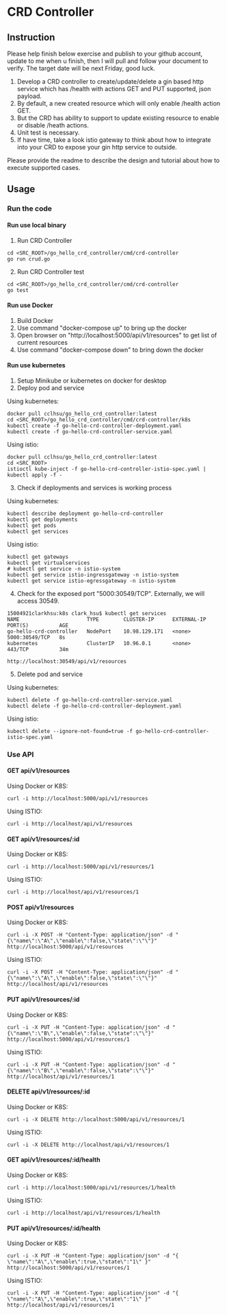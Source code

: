 # CRD Controller

## Instruction

Please help finish below exercise and publish to your github account, update to me when u finish, then I will pull and follow your document to verify. The target date will be next Friday, good luck.

1. Develop a CRD controller to create/update/delete a gin based http service which has /health with actions GET and PUT supported, json payload.
2. By default, a new created resource which will only enable /health action GET.
3. But the CRD has ability to support to update existing resource to enable or disable /heath actions.
4. Unit test is necessary.
5. If have time, take a look istio gateway to think about how to integrate into your CRD to expose your gin http service to outside.

Please provide the readme to describe the design and tutorial about how to execute supported cases.

## Usage

### Run the code

#### Run use local binary

1. Run CRD Controller

```
cd <SRC_ROOT>/go_hello_crd_controller/cmd/crd-controller
go run crud.go
```

2. Run CRD Controller test

```
cd <SRC_ROOT>/go_hello_crd_controller/cmd/crd-controller
go test
```

#### Run use Docker

1. Build Docker
2. Use command "docker-compose up" to bring up the docker
3. Open browser on "http://localhost:5000/api/v1/resources" to get list of current resources
4. Use command "docker-compose down" to bring down the docker

#### Run use kubernetes

1. Setup Minikube or kubernetes on docker for desktop
2. Deploy pod and service

Using kubernetes:

```
docker pull cclhsu/go_hello_crd_controller:latest
cd <SRC_ROOT>/go_hello_crd_controller/cmd/crd-controller/k8s
kubectl create -f go-hello-crd-controller-deployment.yaml
kubectl create -f go-hello-crd-controller-service.yaml
```

<!-- ```
# Use only when kube-inject enable automatic
# kubectl create -f go-hello-crd-controller-gateway.yaml
# kubectl create -f go-hello-crd-controller-virtual-service.yaml
``` -->

Using istio:

```
docker pull cclhsu/go_hello_crd_controller:latest
cd <SRC_ROOT>
istioctl kube-inject -f go-hello-crd-controller-istio-spec.yaml | kubectl apply -f -
```
<!-- istioctl kube-inject -f helloworld.yaml | kubectl apply -f - -->

3. Check if deployments and services is working process

Using kubernetes:

```
kubectl describe deployment go-hello-crd-controller
kubectl get deployments
kubectl get pods
kubectl get services
```

Using istio:

```
kubectl get gateways
kubectl get virtualservices
# kubectl get service -n istio-system
kubectl get service istio-ingressgateway -n istio-system
kubectl get service istio-egressgateway -n istio-system
```

4. Check for the exposed port "5000:30549/TCP".  Externally, we will access 30549.

```
15004921clarkhsu:k8s clark_hsu$ kubectl get services
NAME                      TYPE        CLUSTER-IP      EXTERNAL-IP   PORT(S)          AGE
go-hello-crd-controller   NodePort    10.98.129.171   <none>        5000:30549/TCP   8s
kubernetes                ClusterIP   10.96.0.1       <none>        443/TCP          34m
```

```
http://localhost:30549/api/v1/resources
```

5. Delete pod and service

Using kubernetes:

```
kubectl delete -f go-hello-crd-controller-service.yaml
kubectl delete -f go-hello-crd-controller-deployment.yaml
```

<!-- ```
kubectl delete -f go-hello-crd-controller-gateway.yaml
kubectl delete -f go-hello-crd-controller-virtual-service.yaml
``` -->

Using istio:

```
kubectl delete --ignore-not-found=true -f go-hello-crd-controller-istio-spec.yaml
```
<!-- kubectl delete -f helloworld.yaml -->

### Use API

#### GET api/v1/resources

Using Docker or K8S:

    curl -i http://localhost:5000/api/v1/resources

Using ISTIO:

    curl -i http://localhost/api/v1/resources

#### GET api/v1/resources/:id

Using Docker or K8S:

    curl -i http://localhost:5000/api/v1/resources/1

Using ISTIO:

    curl -i http://localhost/api/v1/resources/1

#### POST api/v1/resources

Using Docker or K8S:

    curl -i -X POST -H "Content-Type: application/json" -d "{\"name\":\"A\",\"enable\":false,\"state\":\"\"}" http://localhost:5000/api/v1/resources

Using ISTIO:

    curl -i -X POST -H "Content-Type: application/json" -d "{\"name\":\"A\",\"enable\":false,\"state\":\"\"}" http://localhost/api/v1/resources

#### PUT api/v1/resources/:id

Using Docker or K8S:

    curl -i -X PUT -H "Content-Type: application/json" -d "{\"name\":\"B\",\"enable\":false,\"state":\"\"}" http://localhost:5000/api/v1/resources/1

Using ISTIO:

    curl -i -X PUT -H "Content-Type: application/json" -d "{\"name\":\"B\",\"enable\":false,\"state":\"\"}" http://localhost/api/v1/resources/1

#### DELETE api/v1/resources/:id

Using Docker or K8S:

    curl -i -X DELETE http://localhost:5000/api/v1/resources/1

Using ISTIO:

    curl -i -X DELETE http://localhost/api/v1/resources/1

#### GET api/v1/resources/:id/health

Using Docker or K8S:

    curl -i http://localhost:5000/api/v1/resources/1/health

Using ISTIO:

    curl -i http://localhost/api/v1/resources/1/health

#### PUT api/v1/resources/:id/health

Using Docker or K8S:

    curl -i -X PUT -H "Content-Type: application/json" -d "{ \"name\":"A\",\"enable\":true,\"state\":"1\" }" http://localhost:5000/api/v1/resources/1

Using ISTIO:

    curl -i -X PUT -H "Content-Type: application/json" -d "{ \"name\":"A\",\"enable\":true,\"state\":"1\" }" http://localhost/api/v1/resources/1